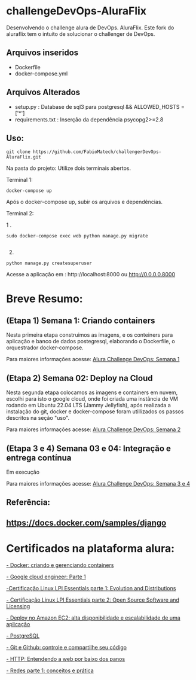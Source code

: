 # challengeDevOps-AluraFlix
Desenvolvendo o challenge alura de DevOps. AluraFlix.
Este fork do aluraflix tem o intuito de solucionar o challenger de DevOps.

## Arquivos inseridos
 - Dockerfile
 - docker-compose.yml

## Arquivos Alterados 
 - setup.py : Database de sql3 para postgresql && ALLOWED_HOSTS = ['*']
 - requirements.txt : Inserção da dependência psycopg2>=2.8

##  Uso:
 ```
 git clone https://github.com/FabioMatech/challengerDevOps-AluraFlix.git
 ```

Na  pasta do projeto: Utilize dois terminais abertos.

Terminal 1:
```
docker-compose up
```
Após o docker-compose up, subir os arquivos e dependências.

Terminal 2:

1 . 
```
sudo docker-compose exec web python manage.py migrate
 
 ```
2. 
```
python manage.py createsuperuser
 ```

Acesse a aplicação em : http://localhost:8000 ou http://0.0.0.0.8000
 
# Breve Resumo:
## (Etapa 1) Semana 1: Criando containers

Nesta primeira etapa construimos as imagens, e os conteiners para aplicação e banco de dados postegresql, elaborando o Dockerfile, o orquestrador docker-compose.

Para maiores informações acesse: [Alura Challenge DevOps: Semana 1](https://www.alura.com.br/challenges/devops/semana-01-criando-containers) 

## (Etapa 2) Semana 02: Deploy na Cloud

Nesta segunda etapa colocamos as imagens e containers em nuvem, escolhi para isto o google cloud, onde foi criada uma instância de VM rodando em Ubuntu 22.04 LTS (Jammy Jellyfish), após realizada a instalação do git, docker e docker-compose foram utillizados os passos descritos na seção "uso".

Para maiores informações acesse: [Alura Challenge DevOps: Semana 2](https://www.alura.com.br/challenges/devops/semana-02-deploy-na-cloud)

## (Etapa 3 e 4) Semana 03 e 04: Integração e entrega contínua
Em execução

Para maiores informações acesse: [Alura Challenge DevOps: Semana 3 e 4](https://www.alura.com.br/challenges/devops/semana-03-04-integracao-e-entrega-continua)

## Referência:
https://docs.docker.com/samples/django
 - 
# Certificados na plataforma alura: 
[- Docker: criando e gerenciando containers](https://cursos.alura.com.br/user/clubeteczagem/course/docker-criando-gerenciando-containers/certificate)

[- Google cloud engineer: Parte 1](https://cursos.alura.com.br/user/clubeteczagem/course/google-cloud-engineer-certificacao-parte1/certificate)

[-Certificação Linux LPI Essentials parte 1: Evolution and Distributions](https://cursos.alura.com.br/user/clubeteczagem/course/linux-essentials-1/certificate)

[- Certificação Linux LPI Essentials parte 2: Open Source Software and Licensing](https://cursos.alura.com.br/user/clubeteczagem/course/linux-essentials-2/certificate)

[- Deploy no Amazon EC2: alta disponibilidade e escalabilidade de uma aplicação](https://cursos.alura.com.br/user/clubeteczagem/course/amazon-ec2-disponibilidade-escalabilidade/certificate)

[- PostgreSQL](https://cursos.alura.com.br/user/clubeteczagem/course/introducao-postgresql-primeiros-passos/certificate)

[- Git e Github: controle e compartilhe seu código](https://cursos.alura.com.br/user/clubeteczagem/course/git-github-controle-de-versao/certificate)

[- HTTP: Entendendo a web por baixo dos panos](https://cursos.alura.com.br/user/clubeteczagem/course/http-fundamentos/certificate)

[- Redes parte 1: conceitos e prática](https://cursos.alura.com.br/user/clubeteczagem/course/redes-introducao/certificate)

